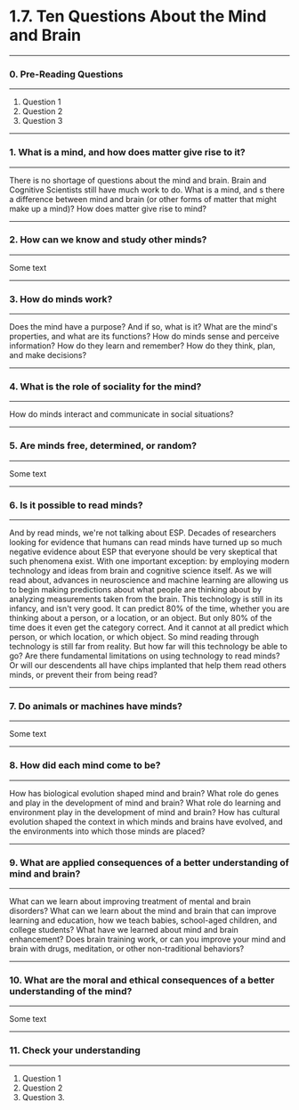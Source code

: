 # 1.7. Ten Questions About the Mind and Brain

---
### 0. Pre-Reading Questions

---
 1. Question 1
 2. Question 2
 3. Question 3
 
---
### 1. What is a mind, and how does matter give rise to it?

---
There is no shortage of questions about the mind and brain. Brain and Cognitive Scientists still have much work to do. 
What is a mind, and s there a difference between mind and brain (or other forms of matter that might make up a mind)? 
How does matter give rise to mind?

---
### 2. How can we know and study other minds?

---
Some text

---
### 3. How do minds work?

---
Does the mind have a purpose? And if so, what is it? What are the mind's properties, and what are its functions? How do 
minds sense and perceive information? How do they learn and remember? How do they think, plan, and make decisions?

--- 
### 4. What is the role of sociality for the mind?

---
How do minds interact and communicate in social situations?

--- 
### 5. Are minds free, determined, or random?

---
Some text

--- 
### 6. Is it possible to read minds?

---
And by read minds, we're not talking about ESP. Decades of researchers looking for evidence that humans can read minds
have turned up so much negative evidence about ESP that everyone should be very skeptical that such phenomena exist.
With one important exception: by employing modern technology and ideas from brain and cognitive science itself. As we
will read about, advances in neuroscience and machine learning are allowing us to begin making predictions about what
people are thinking about by analyzing measurements taken from the brain. This technology is still in its infancy, and 
isn't very good. It can predict 80% of the time, whether you are thinking about a person, or a location, or an object.
But only 80% of the time does it even get the category correct. And it cannot at all predict which person, or which 
location, or which object. So mind reading through technology is still far from reality. But how far will this
technology be able to go? Are there fundamental limitations on using technology to read minds? Or will our descendents
all have chips implanted that help them read others minds, or prevent their from being read?

---
### 7. Do animals or machines have minds?

---
Some text

---
### 8. How did each mind come to be?

---
How has biological evolution shaped mind and brain? What role do genes and play in the development of mind and brain?
What role do learning and environment play in the development of mind and brain? How has cultural evolution shaped the 
context in which minds and brains have evolved, and the environments into which those minds are placed? 

---
### 9. What are applied consequences of a better understanding of mind and brain? 

---
What can we learn about improving treatment of mental and brain disorders? What can we learn about the mind and brain 
that can improve learning and education, how we teach babies, school-aged children, and college students? What have we 
learned about mind and brain enhancement? Does brain training work, or can you improve your mind and brain with drugs, 
meditation, or other non-traditional behaviors?

---
### 10. What are the moral and ethical consequences of a better understanding of the mind?

---
Some text

--- 
### 11. Check your understanding

---
 1. Question 1
 2. Question 2
 3. Question 3.